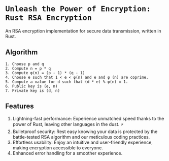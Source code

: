 # `Unleash the Power of Encryption: Rust RSA Encryption`

An RSA encryption implementation for secure data transmission, written in Rust.



## Algorithm
```
1. Choose p and q
2. Compute n = p * q
3. Compute φ(n) = (p - 1) * (q - 1)
4. Choose e such that 1 < e < φ(n) and e and φ (n) are coprime.
5. Compute a value for d such that (d * e) % φ(n) = 1.
6. Public key is (e, n)
7. Private key is (d, n)
```

## Features
1. Lightning-fast performance: Experience unmatched speed thanks to the power of Rust, leaving other languages in the dust. ⚡️
2. Bulletproof security: Rest easy knowing your data is protected by the battle-tested RSA algorithm and our meticulous coding practices.️
3. Effortless usability: Enjoy an intuitive and user-friendly experience, making encryption accessible to everyone.
4. Enhanced error handling for a smoother experience.
